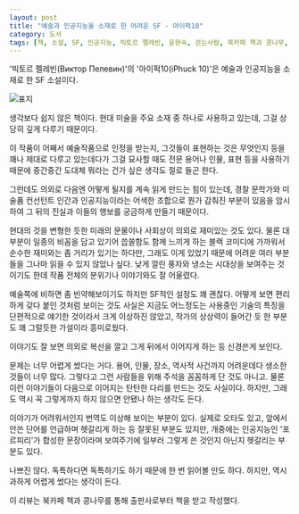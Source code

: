 ```yaml
---
layout: post
title: "예술과 인공지능을 소재로 한 어려운 SF - 아이퍽10"
category: 도서
tags: [책, 소설, SF, 인공지능, 빅토르 펠레빈, 윤현숙, 걷는사람, 북카페 책과 콩나무, 서평]
---
```


'빅토르 펠레빈(Виктор Пелевин)'의
'아이퍽10(iPhuck 10)'은
예술과 인공지능을 소재로 한 SF 소설이다.

![표지](https://images2.imgbox.com/67/08/GhL8y2CF_o.jpg)

생각보다 쉽지 않은 책이다.
현대 미술을 주요 소재 중 하나로 사용하고 있는데,
그걸 상당히 깊게 다루기 때문이다.

이 작품이 어째서 예술작품으로 인정을 받는지,
그것들이 표현하는 것은 무엇인지 등을 꽤나 제대로 다루고 있는데다가
그걸 묘사할 때도 전문 용어나 인물, 표현 등을 사용하기 때문에
중간중간 도대체 뭐라는 건가 싶은 생각도 절로 들곤 한다.

그런데도 의외로 다음엔 어떻게 될지를 계속 읽게 만드는 힘이 있는데,
경찰 문학가와 미술품 컨선턴트 인간과 인공지능이라는 어색한 조합으로
뭔가 감춰진 부분이 있음을 암시하여 그 뒤의 진실과 이들의 행보를 궁금하게 만들기 때문이다.

현대의 것을 변형한 듯한 미래의 문물이나 사회상이 의외로 재미있는 것도 있다.
물론 대부분이 일종의 비꼼을 담고 있기어 씁쓸함도 함께 느끼게 하는 블랙 코미디에 가까워서
순수한 재미와는 좀 거리가 있기는 하다만,
그래도 이게 있었기 때문에 어려운 여러 부분들을 그나마 읽을 수 있지 않았나 싶다.
낮게 깔린 풍자와 냉소는 시대상을 보여주는 것이기도 한데
작품 전체의 분위기나 이야기와도 잘 어울렸다.

예술쪽에 비하면 좀 빈약해보이기도 하지만 SF적인 설정도 꽤 괜찮다.
어떻게 보면 편리하게 갖다 붙인 것처럼 보이는 것도
사실은 지금도 어느정도는 사용중인 기술의 특징을 단편적으로 얘기한 것이라서 크게 이상하진 않았고,
작가의 상상력이 들어간 듯 한 부분도 꽤 그럴듯한 가설이라 흥미로웠다.

이야기도 잘 보면 의외로 복선을 깔고 그게 뒤에서 이어지게 하는 등 신경쓴게 보인다.

문제는 너무 어렵게 썼다는 거다.
용어, 인물, 장소, 역사적 사건까지 어려운데다 생소한 것들이 너무 많다.
그렇다고 그런 사람들을 위해 주석을 꼼꼼하게 단 것도 아니고.
물론 이런 이야기들이 다음으로 이어지는 탄탄한 다리를 만드는 것도 사실이다.
하지만, 그래도 역시 꼭 그렇게까지 하지 않으면 안됐나 하는 생각도 든다.

이야기가 어려워서인지 번역도 이상해 보이는 부분이 있다.
실제로 오타도 있고,
앞에서 안쓴 단어를 언급하며 헷갈리게 하는 등 잘못된 부분도 있지만,
개중에는 인공지능인 '포르피리'가 합성한 문장이라며 보여주기에
일부러 그렇게 쓴 것인지 아닌지 헷갈리는 부분도 있다.

나쁘진 않다.
독특하다면 독특하기도 하기 때문에 한 번 읽어볼 만도 하다.
하지만, 역시 과하게 어렵게 썼다는 생각이 든다.



<div class="im im-info">
이 리뷰는 북카페 책과 콩나무를 통해 출판사로부터 책을 받고 작성했다.
</div>
